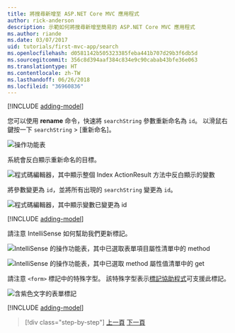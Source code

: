 ```yaml
---
title: 將搜尋新增至 ASP.NET Core MVC 應用程式
author: rick-anderson
description: 示範如何將搜尋新增至簡易的 ASP.NET Core MVC 應用程式
ms.author: riande
ms.date: 03/07/2017
uid: tutorials/first-mvc-app/search
ms.openlocfilehash: d0581142b505323385feba441b707d29b3f6db5d
ms.sourcegitcommit: 356c8d394aaf384c834e9c90cabab43bfe36e063
ms.translationtype: HT
ms.contentlocale: zh-TW
ms.lasthandoff: 06/26/2018
ms.locfileid: "36960836"
---
```

[!INCLUDE [adding-model](~/includes/mvc-intro/search1.md)]

您可以使用 **rename** 命令，快速將 `searchString` 參數重新命名為 `id`。 以滑鼠右鍵按一下 `searchString` > [重新命名]。

![操作功能表](search/_static/rename.png)

系統會反白顯示重新命名的目標。

![程式碼編輯器，其中顯示整個 Index ActionResult 方法中反白顯示的變數](search/_static/rename2.png)

將參數變更為 `id`，並將所有出現的 `searchString` 變更為 `id`。

![程式碼編輯器，其中顯示變數已變更為 id](search/_static/rename3.png)

[!INCLUDE [adding-model](~/includes/mvc-intro/search2.md)]

請注意 IntelliSense 如何幫助我們更新標記。

![IntelliSense 的操作功能表，其中已選取表單項目屬性清單中的 method](search/_static/int_m.png)

![IntelliSense 的操作功能表，其中已選取 method 屬性值清單中的 get](search/_static/int_get.png)

請注意 `<form>` 標記中的特殊字型。 該特殊字型表示[標記協助程式](~/mvc/views/tag-helpers/intro.md)可支援此標記。

![含紫色文字的表單標記](search/_static/th_font.png)

[!INCLUDE [adding-model](~/includes/mvc-intro/search3.md)]

> [!div class="step-by-step"]
> [上一頁](controller-methods-views.md)
> [下一頁](new-field.md)  
